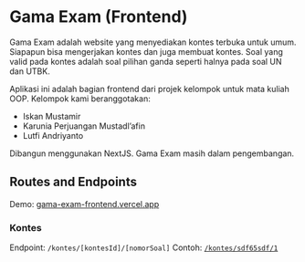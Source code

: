 # Gama Exam (Frontend)

Gama Exam adalah website yang menyediakan kontes terbuka untuk umum. Siapapun bisa mengerjakan kontes dan juga membuat kontes. Soal yang valid pada kontes adalah soal pilihan ganda seperti halnya pada soal UN dan UTBK.

Aplikasi ini adalah bagian frontend dari projek kelompok untuk mata kuliah OOP. Kelompok kami beranggotakan:

- Iskan Mustamir
- Karunia Perjuangan Mustadl’afin
- Lutfi Andriyanto

Dibangun menggunakan NextJS. Gama Exam masih dalam pengembangan.

## Routes and Endpoints

Demo: [gama-exam-frontend.vercel.app](https://gama-exam-frontend.vercel.app/)

### Kontes

Endpoint: `/kontes/[kontesId]/[nomorSoal]`
Contoh: [`/kontes/sdf65sdf/1`](https://gama-exam-frontend.vercel.app/kontes/sdf65sdf/1)
